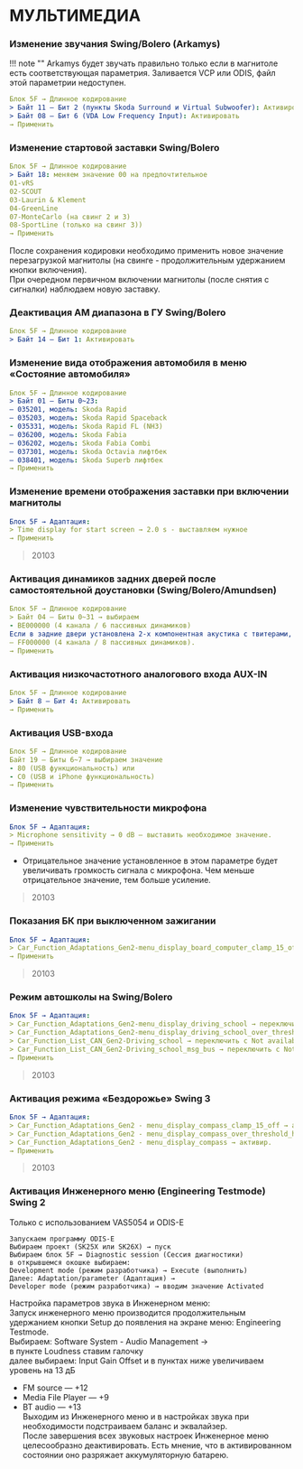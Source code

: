 # МУЛЬТИМЕДИА

### Изменение звучания Swing/Bolero (Arkamys)
!!! note ""
    Arkamys будет звучать правильно только если в магнитоле есть соответствующая параметрия. Заливается VCP или ODIS, файл этой параметрии недоступен.

``` yaml
Блок 5F → Длинное кодирование  
> Байт 11 – Бит 2 (пункты Skoda Surround и Virtual Subwoofer): Активировать
> Байт 08 – Бит 6 (VDA Low Frequency Input): Активировать
→ Применить
```

### Изменение стартовой заставки Swing/Bolero
``` yaml
Блок 5F → Длинное кодирование  
> Байт 18: меняем значение 00 на предпочтительное
01-vRS
02-SCOUT
03-Laurin & Klement
04-GreenLine
07-MonteCarlo (на свинг 2 и 3)
08-SportLine (только на свинг 3))
→ Применить
```
После сохранения кодировки необходимо применить новое значение перезагрузкой магнитолы (на свинге - продолжительным удержанием кнопки включения).  
При очередном первичном включении магнитолы (после снятия с сигналки) наблюдаем новую заставку.

### Деактивация AM диапазона в ГУ Swing/Bolero
``` yaml
Блок 5F → Длинное кодирование  
> Байт 14 – Бит 1: Активировать
```

### Изменение вида отображения автомобиля в меню «Состояние автомобиля»
``` yaml
Блок 5F → Длинное кодирование  
> Байт 01 – Биты 0~23:
– 035201, модель: Skoda Rapid
– 035203, модель: Skoda Rapid Spaceback
- 035331, модель: Skoda Rapid FL (NH3)
– 036200, модель: Skoda Fabia
– 036202, модель: Skoda Fabia Combi
– 037301, модель: Skoda Octavia лифтбек
– 038401, модель: Skoda Superb лифтбек
→ Применить
```

### Изменение времени отображения заставки при включении магнитолы
``` yaml
Блок 5F → Адаптация:
> Time display for start screen → 2.0 s - выставляем нужное
→ Применить
```
> 20103

### Активация динамиков задних дверей после самостоятельной доустановки (Swing/Bolero/Amundsen)
``` yaml
Блок 5F → Длинное кодирование
> Байт 04 – Биты 0~31 → выбираем
- ВЕ000000 (4 канала / 6 пассивных динамиков)
Если в задние двери установлена 2-х компонентная акустика с твитерами, соответственно выбираем:
— FF000000 (4 канала / 8 пассивных динамиков).
→ Применить
```

### Активация низкочастотного аналогового входа AUX-IN
``` yaml
Блок 5F → Длинное кодирование
> Байт 8 – Бит 4: Активировать
→ Применить
```

### Активация USB-входа
``` yaml
Блок 5F → Длинное кодирование
Байт 19 – Биты 6~7 → выбираем значение
- 80 (USB функциональность) или
- С0 (USB и iPhone функциональность)
→ Применить
```

### Изменение чувствительности микрофона
``` yaml
Блок 5F → Адаптация:
> Microphone sensitivity → 0 dB – выставить необходимое значение.
→ Применить
```
* Отрицательное значение установленное в этом параметре будет увеличивать громкость сигнала с микрофона. Чем меньше отрицательное значение, тем больше усиление.
> 20103

### Показания БК при выключенном зажигании
``` yaml
Блок 5F → Адаптация:
> Car_Function_Adaptations_Gen2-menu_display_board_computer_clamp_15_off → переключить с not activated, на activated
→ Применить
```
> 20103

### Режим автошколы на Swing/Bolero
``` yaml
Блок 5F → Адаптация:
> Car_Function_Adaptations_Gen2-menu_display_driving_school → переключить с not activated на activated
> Car_Function_Adaptations_Gen2-menu_display_driving_school_over_threshold_high → переключить с not activated на activated
> Car_Function_List_CAN_Gen2-Driving_school → переключить с Not available на available
> Car_Function_List_CAN_Gen2-Driving_school_msg_bus → переключить с Not available на Comfort data bus
→ Применить
```
> 20103

### Активация режима «Бездорожье» Swing 3
``` yaml
Блок 5F → Адаптация:
> Car_Function_Adaptations_Gen2 - menu_display_compass_clamp_15_off → активир.
> Car_Function_Adaptations_Gen2 - menu_display_compass_over_threshold_high → активир.
> Car_Function_Adaptations_Gen2 - menu_display_compass → активир.
→ Применить
```
> 20103

### Активация Инженерного меню (Engineering Testmode) Swing 2
Только с использованием VAS5054 и ODIS-E
```
Запускаем программу ODIS-E
Выбираем проект (SK25X или SK26X) → пуск
Выбираем блок 5F → Diagnostic session (Сессия диагностики)
в открывшемся окошке выбираем:
Development mode (режим разработчика) → Execute (выполнить)
Далее: Adaptation/parameter (Адаптация) →
Developer mode (режим разработчика) → вводим значение Activated
```
Настройка параметров звука в Инженерном меню:  
Запуск инженерного меню производится продолжительным удержанием кнопки Setup до появления на экране меню: Engineering Testmode.   
Выбираем: Software System - Audio Management →   
в пункте Loudness ставим галочку   
далее выбираем: Input Gain Offset и в пунктах ниже увеличиваем уровень на 13 дБ   
* FM source — +12   
* Media File Player — +9   
* BT audio — +13   
Выходим из Инженерного меню и в настройках звука при необходимости подстраиваем баланс и эквалайзер.   
После завершения всех звуковых настроек Инженерное меню целесообразно деактивировать. Есть мнение, что в активированном состоянии оно разряжает аккумуляторную батарею.